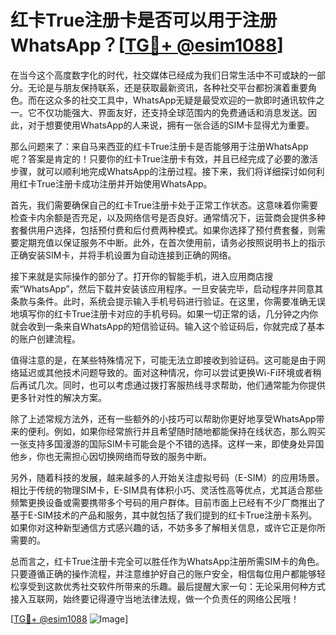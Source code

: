 # 红卡True注册卡是否可以用于注册WhatsApp？[[TG💪+ @esim1088](https://t.me/s/esim1088)]

在当今这个高度数字化的时代，社交媒体已经成为我们日常生活中不可或缺的一部分。无论是与朋友保持联系，还是获取最新资讯，各种社交平台都扮演着重要角色。而在这众多的社交工具中，WhatsApp无疑是最受欢迎的一款即时通讯软件之一。它不仅功能强大、界面友好，还支持全球范围内的免费通话和消息发送。因此，对于想要使用WhatsApp的人来说，拥有一张合适的SIM卡显得尤为重要。

那么问题来了：来自马来西亚的红卡True注册卡是否能够用于注册WhatsApp呢？答案是肯定的！只要你的红卡True注册卡有效，并且已经完成了必要的激活步骤，就可以顺利地完成WhatsApp的注册过程。接下来，我们将详细探讨如何利用红卡True注册卡成功注册并开始使用WhatsApp。

首先，我们需要确保自己的红卡True注册卡处于正常工作状态。这意味着你需要检查卡内余额是否充足，以及网络信号是否良好。通常情况下，运营商会提供多种套餐供用户选择，包括预付费和后付费两种模式。如果你选择了预付费套餐，则需要定期充值以保证服务不中断。此外，在首次使用前，请务必按照说明书上的指示正确安装SIM卡，并将手机设置为自动连接到正确的网络。

接下来就是实际操作的部分了。打开你的智能手机，进入应用商店搜索“WhatsApp”，然后下载并安装该应用程序。一旦安装完毕，启动程序并同意其条款与条件。此时，系统会提示输入手机号码进行验证。在这里，你需要准确无误地填写你的红卡True注册卡对应的手机号码。如果一切正常的话，几分钟之内你就会收到一条来自WhatsApp的短信验证码。输入这个验证码后，你就完成了基本的账户创建流程。

值得注意的是，在某些特殊情况下，可能无法立即接收到验证码。这可能是由于网络延迟或其他技术问题导致的。面对这种情况，你可以尝试更换Wi-Fi环境或者稍后再试几次。同时，也可以考虑通过拨打客服热线寻求帮助，他们通常能为你提供更多针对性的解决方案。

除了上述常规方法外，还有一些额外的小技巧可以帮助你更好地享受WhatsApp带来的便利。例如，如果你经常旅行并且希望随时随地都能保持在线状态，那么购买一张支持多国漫游的国际SIM卡可能会是个不错的选择。这样一来，即使身处异国他乡，你也无需担心因切换网络而导致的服务中断。

另外，随着科技的发展，越来越多的人开始关注虚拟号码（E-SIM）的应用场景。相比于传统的物理SIM卡，E-SIM具有体积小巧、灵活性高等优点，尤其适合那些频繁更换设备或需要携带多个号码的用户群体。目前市面上已经有不少厂商推出了基于E-SIM技术的产品和服务，其中就包括了我们提到的红卡True注册卡系列。如果你对这种新型通信方式感兴趣的话，不妨多多了解相关信息，或许它正是你所需要的。

总而言之，红卡True注册卡完全可以胜任作为WhatsApp注册所需SIM卡的角色。只要遵循正确的操作流程，并注意维护好自己的账户安全，相信每位用户都能够轻松享受到这款优秀社交软件所带来的乐趣。最后提醒大家一句：无论采用何种方式接入互联网，始终要记得遵守当地法律法规，做一个负责任的网络公民哦！

[[TG💪+ @esim1088](https://t.me/s/esim1088) ![Image](https://i.postimg.cc/4NQfJmqS/Snipaste-2025-05-13-00-14-12.png)]